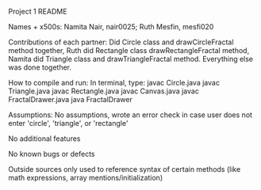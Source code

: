 Project 1 README

Names + x500s: Namita Nair, nair0025; Ruth Mesfin, mesfi020

Contributions of each partner: Did Circle class and drawCircleFractal method together, Ruth did Rectangle class
	drawRectangleFractal method, Namita did Triangle class and drawTriangleFractal method. Everything else was done together.

How to compile and run: In terminal, type:
				javac Circle.java
				javac Triangle.java
				javac Rectangle.java
				javac Canvas.java
				javac FractalDrawer.java
				java FractalDrawer

Assumptions: No assumptions, wrote an error check in case user does not enter 'circle', 'triangle', or 'rectangle'

No additional features

No known bugs or defects

Outside sources only used to reference syntax of certain methods (like math expressions, array mentions/initialization)
